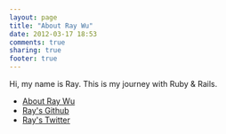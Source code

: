 ```yaml
---
layout: page
title: "About Ray Wu"
date: 2012-03-17 18:53
comments: true
sharing: true
footer: true
---
```


Hi, my name is Ray. This is my journey with Ruby & Rails.

<ul>
<li><a href="http://www.about.me/raywu">About Ray Wu</a></li>
<li><a href="http://www.github.com/raywu">Ray's Github</a></li>
<li><a href="http://www.twitter.com/raywu">Ray's Twitter</a></li>
</ul>

